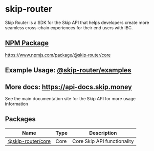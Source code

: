 # skip-router

Skip Router is a SDK for the Skip API that helps developers create more seamless cross-chain experiences for their end users with IBC.

## [NPM Package](https://www.npmjs.com/package/@skip-router/core)

https://www.npmjs.com/package/@skip-router/core

## Example Usage: [@skip-router/examples](https://github.com/skip-mev/skip-router/tree/main/packages/examples)

## More docs: https://api-docs.skip.money

See the main documentation site for the Skip API for more usage information

## Packages

| Name                                                                                 | Type | Description                 |
| ------------------------------------------------------------------------------------ | ---- | --------------------------- |
| [@skip-router/core](https://github.com/skip-mev/skip-router/tree/main/packages/core) | Core | Core Skip API functionality |

